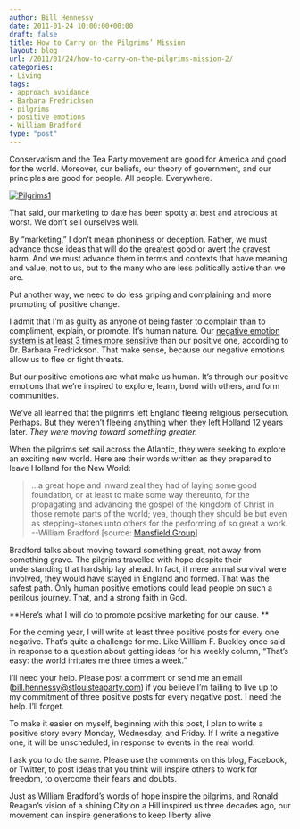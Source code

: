 ```yaml
---
author: Bill Hennessy
date: 2011-01-24 10:00:00+00:00
draft: false
title: How to Carry on the Pilgrims’ Mission
layout: blog
url: /2011/01/24/how-to-carry-on-the-pilgrims-mission-2/
categories:
- Living
tags:
- approach avoidance
- Barbara Fredrickson
- pilgrims
- positive emotions
- William Bradford
type: "post"
---
```


Conservatism and the Tea Party movement are good for America and good for the world. Moreover, our beliefs, our theory of government, and our principles are good for people. All people. Everywhere. 

[![Pilgrims1](https://hennessysview.com/wp-content/uploads/2011/01/Pilgrims1_thumb.jpg)
](https://hennessysview.com/wp-content/uploads/2011/01/Pilgrims1.jpg)

That said, our marketing to date has been spotty at best and atrocious at worst. We don’t sell ourselves well.

By “marketing,” I don’t mean phoniness or deception. Rather, we must advance those ideas that will do the greatest good or avert the gravest harm. And we must advance them in terms and contexts that have meaning and value, not to us, but to the many who are less politically active than we are.

Put another way, we need to do less griping and complaining and more promoting of positive change. 

I admit that I’m as guilty as anyone of being faster to complain than to compliment, explain, or promote. It’s human nature. Our [negative emotion system is at least 3 times more sensitive](https://www.inacap.cl/tportal/portales/tp247c7bff9a174/uploadImg/File/pappers/PositiveAffectandtheComplexDynamicsofHumanFlourishing.pdf) than our positive one, according to Dr. Barbara Fredrickson. That make sense, because our negative emotions allow us to flee or fight threats. 

But our positive emotions are what make us human. It’s through our positive emotions that we’re inspired to explore, learn, bond with others, and form communities. 

We’ve all learned that the pilgrims left England fleeing religious persecution. Perhaps. But they weren’t fleeing anything when they left Holland 12 years later. _They were moving toward something greater._

When the pilgrims set sail across the Atlantic, they were seeking to explore an exciting new world. Here are their words written as they prepared to leave Holland for the New World:



>   …a great hope and inward zeal they had of laying some good foundation, or at least to make some way thereunto, for the propagating and advancing the gospel of the kingdom of Christ in those remote parts of the world; yea, though they should be but even as stepping-stones unto others for the performing of so great a work. --William Bradford [source: [Mansfield Group](https://mansfieldgroup.com/2010/11/22/the-pilgrims-in-their-own-words/)]  





Bradford talks about moving toward something great, not away from something grave. The pilgrims travelled with hope despite their understanding that hardship lay ahead. In fact, if mere animal survival were involved, they would have stayed in England and formed. That was the safest path. Only human positive emotions could lead people on such a perilous journey. That, and a strong faith in God. 

**Here’s what I will do to promote positive marketing for our cause. **

For the coming year, I will write at least three positive posts for every one negative. That’s quite a challenge for me. Like William F. Buckley once said in response to a question about getting ideas for his weekly column, “That’s easy: the world irritates me three times a week.” 

I’ll need your help. Please post a comment or send me an email ([bill.hennessy@stlouisteaparty.com](mailto:bill.hennessy@stlouisteaparty.com)) if you believe I’m failing to live up to my commitment of three positive posts for every negative post. I need the help. I’ll forget.

To make it easier on myself, beginning with this post, I plan to write a positive story every Monday, Wednesday, and Friday. If I write a negative one, it will be unscheduled, in response to events in the real world. 

I ask you to do the same. Please use the comments on this blog, Facebook, or Twitter, to post ideas that you think will inspire others to work for freedom, to overcome their fears and doubts. 

Just as William Bradford’s words of hope inspire the pilgrims, and Ronald Reagan’s vision of a shining City on a Hill inspired us three decades ago, our movement can inspire generations to keep liberty alive.
